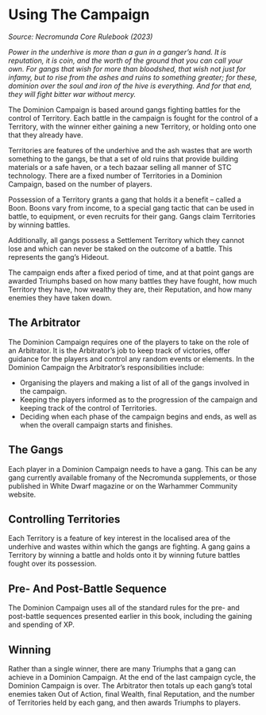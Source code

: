 # Using The Campaign

_Source: Necromunda Core Rulebook (2023)_

_Power in the underhive is more than a gun in a ganger’s hand. It is reputation, it is coin, and the worth of the ground that you can call your own. For gangs that wish for more than bloodshed, that wish not just for infamy, but to rise from the ashes and ruins to something greater; for these, dominion over the soul and iron of the hive is everything. And for that end, they will fight bitter war without mercy._

The Dominion Campaign is based around gangs fighting battles for the control of Territory. Each battle in the campaign is fought for the control of a Territory, with the winner either gaining a new Territory, or holding onto one that they already have.

Territories are features of the underhive and the ash
wastes that are worth something to the gangs, be that
a set of old ruins that provide building materials or a
safe haven, or a tech bazaar selling all manner of STC
technology. There are a fixed number of Territories in a
Dominion Campaign, based on the number of players.

Possession of a Territory grants a gang that holds it
a benefit – called a Boon. Boons vary from income, to a special gang tactic that can be used in battle, to
equipment, or even recruits for their gang. Gangs claim
Territories by winning battles.

Additionally, all gangs possess a Settlement Territory
which they cannot lose and which can never be
staked on the outcome of a battle. This represents the
gang’s Hideout.

The campaign ends after a fixed period of time, and at
that point gangs are awarded Triumphs based on how
many battles they have fought, how much Territory they
have, how wealthy they are, their Reputation, and how
many enemies they have taken down.

## The Arbitrator

The Dominion Campaign requires one of the players
to take on the role of an Arbitrator. It is the Arbitrator’s
job to keep track of victories, offer guidance for
the players and control any random events or
elements. In the Dominion Campaign the Arbitrator’s
responsibilities include:

- Organising the players and making a list of all of the
  gangs involved in the campaign.
- Keeping the players informed as to the progression
  of the campaign and keeping track of the control of
  Territories.
- Deciding when each phase of the campaign begins
  and ends, as well as when the overall campaign
  starts and finishes.

## The Gangs

Each player in a Dominion Campaign needs to have a
gang. This can be any gang currently available fromany
of the Necromunda supplements, or those published
in White Dwarf magazine or on the Warhammer
Community website.

## Controlling Territories

Each Territory is a feature of key interest in the
localised area of the underhive and wastes within
which the gangs are fighting. A gang gains a Territory
by winning a battle and holds onto it by winning future
battles fought over its possession.

## Pre- And Post-Battle Sequence

The Dominion Campaign uses all of the standard rules
for the pre- and post-battle sequences presented
earlier in this book, including the gaining and spending
of XP.

## Winning

Rather than a single winner, there are many Triumphs
that a gang can achieve in a Dominion Campaign. At the end of the last campaign cycle, the Dominion
Campaign is over. The Arbitrator then totals up each
gang’s total enemies taken Out of Action, final Wealth, final Reputation, and the number of Territories held by
each gang, and then awards Triumphs to players.
